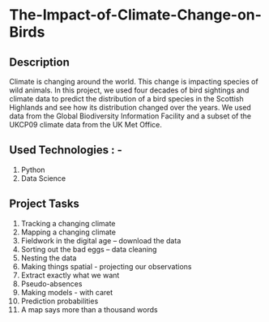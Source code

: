 # The-Impact-of-Climate-Change-on-Birds


## Description
Climate is changing around the world. This change is impacting species of wild animals. In this project, we used four decades of bird sightings and climate data to predict the distribution of a bird species in the Scottish Highlands and see how its distribution changed over the years.  We used data from the Global Biodiversity Information Facility and a subset of the UKCP09 climate data from the UK Met Office.


## Used Technologies : -
1. Python
2. Data Science


## Project Tasks
1. Tracking a changing climate
2. Mapping a changing climate
3. Fieldwork in the digital age – download the data
4. Sorting out the bad eggs – data cleaning
5. Nesting the data
6. Making things spatial - projecting our observations
7. Extract exactly what we want
8. Pseudo-absences
9. Making models - with caret
10. Prediction probabilities
11. A map says more than a thousand words
